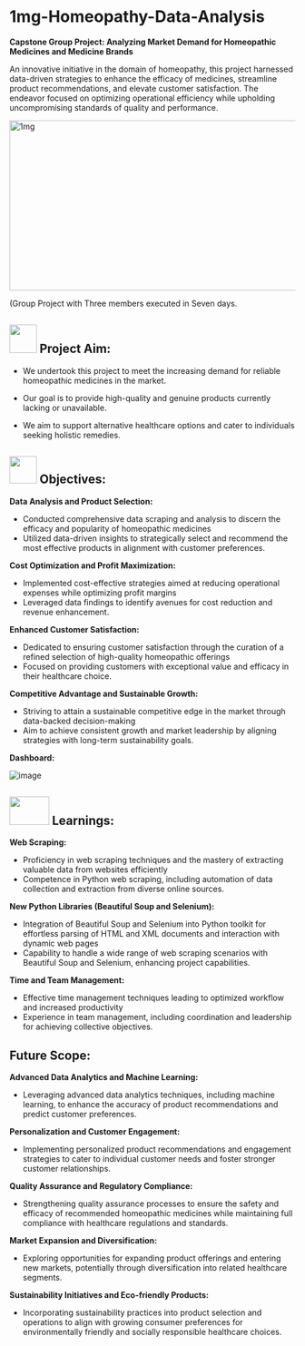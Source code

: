 # 1mg-Homeopathy-Data-Analysis
**Capstone Group Project: Analyzing Market Demand for Homeopathic Medicines and Medicine Brands**

An innovative initiative in the domain of homeopathy, this project harnessed data-driven strategies to enhance the efficacy of medicines, streamline product recommendations, and elevate customer satisfaction. The endeavor focused on optimizing operational efficiency while upholding uncompromising standards of quality and performance.

<img src="https://i.imgur.com/AN26BSR.jpg" alt="1mg" width="700" height="300">


(Group Project with Three members executed in Seven days.


##  <img src="https://github.com/MaasahebbiUstad/1mg-Homeopathy-Data-Analysis/assets/137813961/9d23b2ed-5f82-4866-9560-e607f1ab2c10"  width="48" height="50"> Project Aim:

   - We undertook this project to meet the increasing demand for reliable homeopathic medicines in the market.
   
   - Our goal is to provide high-quality and genuine products currently lacking or unavailable.
   
   - We aim to support alternative healthcare options and cater to individuals seeking holistic remedies.

##  <img src="https://github.com/yasmeenustad/Placements-Data-Analysis-Excel-Project/assets/112754746/057551de-877a-4a41-916c-d47e81053404"  width="48" height="48"> Objectives:

   **Data Analysis and Product Selection:**
    
   -  Conducted comprehensive data scraping and analysis to discern the efficacy and popularity of homeopathic medicines
   -  Utilized data-driven insights to strategically select and recommend the most effective products in alignment with customer preferences.

   **Cost Optimization and Profit Maximization:**

   -  Implemented cost-effective strategies aimed at reducing operational expenses while optimizing profit margins
   -  Leveraged data findings to identify avenues for cost reduction and revenue enhancement.

   **Enhanced Customer Satisfaction:**
    
   -  Dedicated to ensuring customer satisfaction through the curation of a refined selection of high-quality homeopathic offerings
   -  Focused on providing customers with exceptional value and efficacy in their healthcare choice.

   **Competitive Advantage and Sustainable Growth:**
    
   -  Striving to attain a sustainable competitive edge in the market through data-backed decision-making
   -  Aim to achieve consistent growth and market leadership by aligning strategies with long-term sustainability goals.

**Dashboard:**

![image](https://github.com/MaasahebbiUstad/1mg-Homeopathy-Data-Analysis/assets/137813961/d983932b-e6f0-4472-9d0c-748b599caa6f)

 ## <img src="https://github.com/yasmeenustad/Swiggy-data-Analysis/assets/112754746/2e256cec-1421-4c5f-9913-052a53dc470f" width="70" height="50"> Learnings:

   **Web Scraping:**
   
   -   Proficiency in web scraping techniques and the mastery of extracting valuable data from websites efficiently
   -   Competence in Python web scraping, including automation of data collection and extraction from diverse online sources.

   **New Python Libraries (Beautiful Soup and Selenium):**
   -   Integration of Beautiful Soup and Selenium into Python toolkit for effortless parsing of HTML and XML documents and interaction with dynamic web pages
   -   Capability to handle a wide range of web scraping scenarios with Beautiful Soup and Selenium, enhancing project capabilities.

   **Time and Team Management:**
   -   Effective time management techniques leading to optimized workflow and increased productivity
   -   Experience in team management, including coordination and leadership for achieving collective objectives.

## Future Scope:

   **Advanced Data Analytics and Machine Learning:**
   
   -   Leveraging advanced data analytics techniques, including machine learning, to enhance the accuracy of product recommendations and        predict customer preferences.

   **Personalization and Customer Engagement:** 
   
   -  Implementing personalized product recommendations and engagement strategies to cater to individual customer needs and foster stronger            customer relationships.

   **Quality Assurance and Regulatory Compliance:**
   
   -  Strengthening quality assurance processes to ensure the safety and efficacy of recommended homeopathic medicines while maintaining         full compliance with healthcare                regulations and standards.

   **Market Expansion and Diversification:**
    
   -  Exploring opportunities for expanding product offerings and entering new markets, potentially through diversification into related                healthcare segments.

   **Sustainability Initiatives and Eco-friendly Products:**
 
   -  Incorporating sustainability practices into product selection and operations to align with growing consumer preferences 
      for environmentally friendly and socially responsible healthcare choices.


   
